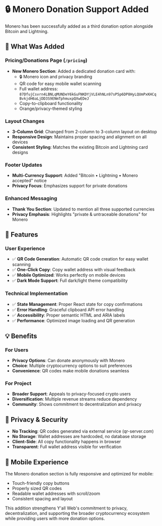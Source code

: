 # 🔒 Monero Donation Support Added

Monero has been successfully added as a third donation option alongside Bitcoin and Lightning.

## 🎯 What Was Added

### Pricing/Donations Page (`/pricing`)
- **New Monero Section**: Added a dedicated donation card with:
  - 🔒 Monero icon and privacy branding
  - QR code for easy mobile wallet scanning
  - Full wallet address: `87DfujCsvrn4LBNLqMUNDeY6kGuFNKDYjVLE4hNLn97sP5p6DP8HyLQUmPxKHCqBvkjdH6aLjDD3S9ENmTphmuxpQXwEDeJ`
  - Copy-to-clipboard functionality
  - Orange/privacy-themed styling

### Layout Changes
- **3-Column Grid**: Changed from 2-column to 3-column layout on desktop
- **Responsive Design**: Maintains proper spacing and alignment on all devices
- **Consistent Styling**: Matches the existing Bitcoin and Lightning card designs

### Footer Updates
- **Multi-Currency Support**: Added "Bitcoin • Lightning • Monero accepted" notice
- **Privacy Focus**: Emphasizes support for private donations

### Enhanced Messaging
- **Thank You Section**: Updated to mention all three supported currencies
- **Privacy Emphasis**: Highlights "private & untraceable donations" for Monero

## 🚀 Features

### User Experience
- ✅ **QR Code Generation**: Automatic QR code creation for easy wallet scanning
- ✅ **One-Click Copy**: Copy wallet address with visual feedback
- ✅ **Mobile Optimized**: Works perfectly on mobile devices
- ✅ **Dark Mode Support**: Full dark/light theme compatibility

### Technical Implementation
- ✅ **State Management**: Proper React state for copy confirmations
- ✅ **Error Handling**: Graceful clipboard API error handling
- ✅ **Accessibility**: Proper semantic HTML and ARIA labels
- ✅ **Performance**: Optimized image loading and QR generation

## 💡 Benefits

### For Users
- **Privacy Options**: Can donate anonymously with Monero
- **Choice**: Multiple cryptocurrency options to suit preferences
- **Convenience**: QR codes make mobile donations seamless

### For Project
- **Broader Support**: Appeals to privacy-focused crypto users
- **Diversification**: Multiple revenue streams reduce dependency
- **Community**: Shows commitment to decentralization and privacy

## 🔐 Privacy & Security

- **No Tracking**: QR codes generated via external service (qr-server.com)
- **No Storage**: Wallet addresses are hardcoded, no database storage
- **Client-Side**: All copy functionality happens in browser
- **Transparent**: Full wallet address visible for verification

## 📱 Mobile Experience

The Monero donation section is fully responsive and optimized for mobile:
- Touch-friendly copy buttons
- Properly sized QR codes
- Readable wallet addresses with scroll/zoom
- Consistent spacing and layout

This addition strengthens Y'all Web's commitment to privacy, decentralization, and supporting the broader cryptocurrency ecosystem while providing users with more donation options.
